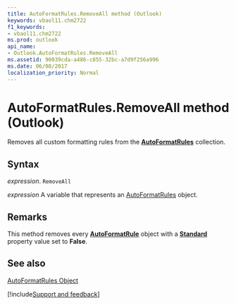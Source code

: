 ```yaml
---
title: AutoFormatRules.RemoveAll method (Outlook)
keywords: vbaol11.chm2722
f1_keywords:
- vbaol11.chm2722
ms.prod: outlook
api_name:
- Outlook.AutoFormatRules.RemoveAll
ms.assetid: 90039cda-a486-c855-32bc-a7d9f256a996
ms.date: 06/08/2017
localization_priority: Normal
---
```



# AutoFormatRules.RemoveAll method (Outlook)

Removes all custom formatting rules from the  **[AutoFormatRules](Outlook.AutoFormatRules.md)** collection.


## Syntax

_expression_. `RemoveAll`

_expression_ A variable that represents an [AutoFormatRules](Outlook.AutoFormatRules.md) object.


## Remarks

This method removes every  **[AutoFormatRule](Outlook.AutoFormatRule.md)** object with a **[Standard](Outlook.AutoFormatRule.Standard.md)** property value set to **False**.


## See also


[AutoFormatRules Object](Outlook.AutoFormatRules.md)

[!include[Support and feedback](~/includes/feedback-boilerplate.md)]